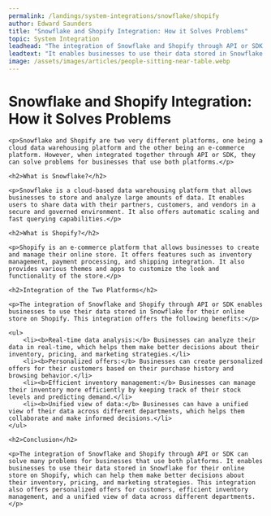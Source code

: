 ```yaml
---
permalink: /landings/system-integrations/snowflake/shopify
author: Edward Saunders
title: "Snowflake and Shopify Integration: How it Solves Problems"
topic: System Integration
leadhead: "The integration of Snowflake and Shopify through API or SDK can solve many problems for businesses that use both platforms"
leadtext: "It enables businesses to use their data stored in Snowflake for their online store on Shopify, which can help them make better decisions about their inventory, pricing, and marketing strategies. This integration also offers personalized offers for customers, efficient inventory management, and a unified view of data across different departments."
image: /assets/images/articles/people-sitting-near-table.webp
---
```

<div class="arttext">
	<h1>Snowflake and Shopify Integration: How it Solves Problems</h1>

	<p>Snowflake and Shopify are two very different platforms, one being a cloud data warehousing platform and the other being an e-commerce platform. However, when integrated together through API or SDK, they can solve problems for businesses that use both platforms.</p>

	<h2>What is Snowflake?</h2>

	<p>Snowflake is a cloud-based data warehousing platform that allows businesses to store and analyze large amounts of data. It enables users to share data with their partners, customers, and vendors in a secure and governed environment. It also offers automatic scaling and fast querying capabilities.</p>

	<h2>What is Shopify?</h2>

	<p>Shopify is an e-commerce platform that allows businesses to create and manage their online store. It offers features such as inventory management, payment processing, and shipping integration. It also provides various themes and apps to customize the look and functionality of the store.</p>

	<h2>Integration of the Two Platforms</h2>

	<p>The integration of Snowflake and Shopify through API or SDK enables businesses to use their data stored in Snowflake for their online store on Shopify. This integration offers the following benefits:</p>

	<ul>
		<li><b>Real-time data analysis:</b> Businesses can analyze their data in real-time, which helps them make better decisions about their inventory, pricing, and marketing strategies.</li>
		<li><b>Personalized offers:</b> Businesses can create personalized offers for their customers based on their purchase history and browsing behavior.</li>
		<li><b>Efficient inventory management:</b> Businesses can manage their inventory more efficiently by keeping track of their stock levels and predicting demand.</li>
		<li><b>Unified view of data:</b> Businesses can have a unified view of their data across different departments, which helps them collaborate and make informed decisions.</li>
	</ul>

	<h2>Conclusion</h2>

	<p>The integration of Snowflake and Shopify through API or SDK can solve many problems for businesses that use both platforms. It enables businesses to use their data stored in Snowflake for their online store on Shopify, which can help them make better decisions about their inventory, pricing, and marketing strategies. This integration also offers personalized offers for customers, efficient inventory management, and a unified view of data across different departments. </p>

</div>